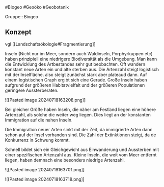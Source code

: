 #Biogeo #Geoöko #Geobotanik 

Gruppe:: Biogeo

## Konzept

vgl [[Landschaftsökologie#Fragmentierung]]

Inseln (Nicht nur im Meer, sondern auch Waldinseln, Porphyrkuppen etc) haben prinzipiell eine niedrigere Biodiversität als die Umgebung. Man kann die Entwicklung des Artbestandes sehr gut beobachten. Oft wandern konstant neue Arten ein und alte sterben aus. Die Artenzahl steigt logistisch mit der Inselfläche. also steigt zunächst stark aber plateaud dann. Auf einem logistischen Graph ergibt sich eine Gerade. Große Inseln haben aufgrund der größeren Habitatvielfalt und der größeren Populationen geringere Aussterberaten.

![[Pasted image 20240718163208.png]]

 Bei gleicher Größe haben Inseln, die näher am Festland liegen eine höhere Artenzahl, als solche die weiter weg liegen. Dies liegt an der konstanten Immigration auf die nahen Inseln. 

Die Immigration neuer Arten sinkt mit der Zeit, da immigrierte Arten dann schon auf der Insel vorhanden sind. Die Zahl der Extinktionen steigt, da de Konkurrenz in Schwung kommt.

Schnell bildet sich ein Gleichgewicht aus Einwanderung und Aussterben mit einer spezifischen Artenzahl aus. Kleine Inseln, die weit vom Meer entfernt liegen, haben demnach eine besonders niedrige Artenzahl.

![[Pasted image 20240718163701.png]]

![[Pasted image 20240718163718.png]]